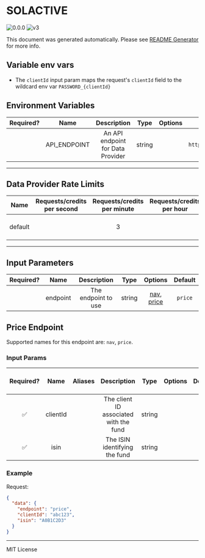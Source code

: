 # SOLACTIVE

![0.0.0](https://img.shields.io/github/package-json/v/smartcontractkit/external-adapters-js?filename=packages/sources/solactive/package.json) ![v3](https://img.shields.io/badge/framework%20version-v3-blueviolet)

This document was generated automatically. Please see [README Generator](../../scripts#readme-generator) for more info.

## Variable env vars

- The `clientId` input param maps the request's `clientId` field to the wildcard env var `PASSWORD_{clientId}`

## Environment Variables

| Required? |     Name     |            Description            |  Type  | Options |                       Default                       |
| :-------: | :----------: | :-------------------------------: | :----: | :-----: | :-------------------------------------------------: |
|           | API_ENDPOINT | An API endpoint for Data Provider | string |         | `https://clients.solactive.com/api/rest/v1/indices` |

---

## Data Provider Rate Limits

|  Name   | Requests/credits per second | Requests/credits per minute | Requests/credits per hour |                   Note                   |
| :-----: | :-------------------------: | :-------------------------: | :-----------------------: | :--------------------------------------: |
| default |                             |              3              |                           | Conservative rate limit as key is shared |

---

## Input Parameters

| Required? |   Name   |     Description     |  Type  |                     Options                      | Default |
| :-------: | :------: | :-----------------: | :----: | :----------------------------------------------: | :-----: |
|           | endpoint | The endpoint to use | string | [nav](#price-endpoint), [price](#price-endpoint) | `price` |

## Price Endpoint

Supported names for this endpoint are: `nav`, `price`.

### Input Params

| Required? |   Name   | Aliases |              Description               |  Type  | Options | Default | Depends On | Not Valid With |
| :-------: | :------: | :-----: | :------------------------------------: | :----: | :-----: | :-----: | :--------: | :------------: |
|    ✅     | clientId |         | The client ID associated with the fund | string |         |         |            |                |
|    ✅     |   isin   |         |     The ISIN identifying the fund      | string |         |         |            |                |

### Example

Request:

```json
{
  "data": {
    "endpoint": "price",
    "clientId": "abc123",
    "isin": "A0B1C2D3"
  }
}
```

---

MIT License
